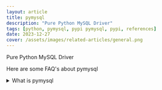 ```yaml
---
layout: article
title: pymysql
description: "Pure Python MySQL Driver"
tags: [python, pymysql, pypi pymysql, pypi, references]
date: 2023-12-27
cover: /assets/images/related-articles/general.png
---
```


Pure Python MySQL Driver

Here are some FAQ's about pymysql
<details>
<summary>What is pymysql</summary>
Pure Python MySQL Driver
</details>
